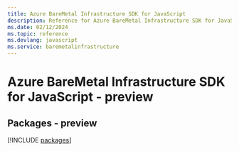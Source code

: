 ```yaml
---
title: Azure BareMetal Infrastructure SDK for JavaScript
description: Reference for Azure BareMetal Infrastructure SDK for JavaScript
ms.date: 02/12/2024
ms.topic: reference
ms.devlang: javascript
ms.service: baremetalinfrastructure
---
```

# Azure BareMetal Infrastructure SDK for JavaScript - preview
## Packages - preview
[!INCLUDE [packages](baremetal-infrastructure-index.md)]